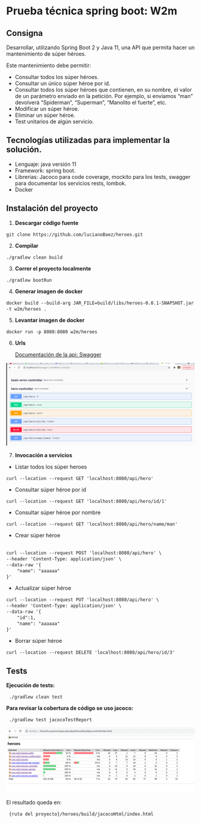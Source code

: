 # Prueba técnica spring boot: W2m

## Consigna

Desarrollar, utilizando Spring Boot 2 y Java 11, una API que permita hacer un mantenimiento de súper
héroes.

Este mantenimiento debe permitir:
* Consultar todos los súper héroes.
* Consultar un único súper héroe por id.
* Consultar todos los súper héroes que contienen, en su nombre, el valor de un parámetro
enviado en la petición. Por ejemplo, si enviamos “man” devolverá “Spiderman”, “Superman”,
“Manolito el fuerte”, etc.
* Modificar un súper héroe.
* Eliminar un súper héroe.
* Test unitarios de algún servicio.


## Tecnologías utilizadas para implementar la solución.

* Lenguaje: java versión 11
* Framework: spring boot.
* Librerias: Jacoco para code coverage, mockito para los tests, swagger para documentar los servicios rests, lombok.
* Docker


## Instalación  del proyecto
1. **Descargar código fuente**

```console
git clone https://github.com/lucianoBaez/heroes.git
```

2. **Compilar**

```console
./gradlew clean build
```

3. **Correr el proyecto localmente**

```console
./gradlew bootRun
```

4. **Generar imagen de docker**

```console
docker build --build-arg JAR_FILE=build/libs/heroes-0.0.1-SNAPSHOT.jar -t w2m/heroes .
```

5. **Levantar imagen de docker**

```console
docker run -p 8080:8080 w2m/heroes
```

6. **Urls**

    [Documentación de la api: Swagger](http://localhost:8080/swagger-ui.html)

![](/swagger.png)

7. **Invocación a servicios**

* Listar todos los súper heroes

```console
curl --location --request GET 'localhost:8080/api/hero' 
```
* Consultar súper héroe por id

```console
curl --location --request GET 'localhost:8080/api/hero/id/1' 
```
* Consultar súper héroe por nombre

```console
curl --location --request GET 'localhost:8080/api/hero/name/man' 
```

* Crear súper héroe

```console

curl --location --request POST 'localhost:8080/api/hero' \
--header 'Content-Type: application/json' \
--data-raw '{
    "name": "aaaaaa"
}'

```

* Actualizar súper héroe

```console
curl --location --request PUT 'localhost:8080/api/hero' \
--header 'Content-Type: application/json' \
--data-raw '{
    "id":1,
    "name": "aaaaaa"
}'
```
* Borrar súper héroe

```console
curl --location --request DELETE 'localhost:8080/api/hero/id/3' 
```



## Tests

**Ejecución de tests:**
```console
 ./gradlew clean test
```

**Para revisar la cobertura de código se uso jacoco:**
```console
 ./gradlew test jacocoTestReport
```

![](/code_coverage.png)

El resultado queda en:

```console
 {ruta del proyecto}/heroes/build/jacocoHtml/index.html
```